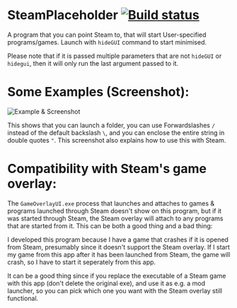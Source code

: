 # SteamPlaceholder [![Build status](https://ci.appveyor.com/api/projects/status/y315rvdlio5tp8yi)](https://ci.appveyor.com/project/Walkman100/steamplaceholder)

A program that you can point Steam to, that will start User-specified programs/games. Launch with `hideGUI` command to start minimised.

Please note that if it is passed multiple parameters that are not `hideGUI` or `hidegui`, then it will only run the last argument passed to it.

# Some Examples (Screenshot):

![Example & Screenshot](http://walkman100.github.io/Walkman/Images/WindowsProjectsScreenshots/SteamPlaceholder/ScreenshotExample.png "Example & Screenshot")

This shows that you can launch a folder, you can use Forwardslashes `/` instead of the default backslash `\`, and you can enclose the entire string in double quotes `"`. This screenshot also explains how to use this with Steam.

# Compatibility with Steam's game overlay:
The `GameOverlayUI.exe` process that launches and attaches to games & programs launched through Steam doesn't show on this program, but if it was started through Steam, the Steam overlay will attach to any programs that are started from it. This can be both a good thing and a bad thing:

I developed this program because I have a game that crashes if it is opened from Steam, presumably since it doesn't support the Steam overlay. If I start my game from this app after it has been launched from Steam, the game will crash, so I have to start it seperately from this app.

It can be a good thing since if you replace the executable of a Steam game with this app (don't delete the original exe), and use it as e.g. a mod launcher, so you can pick which one you want with the Steam overlay still functional.

